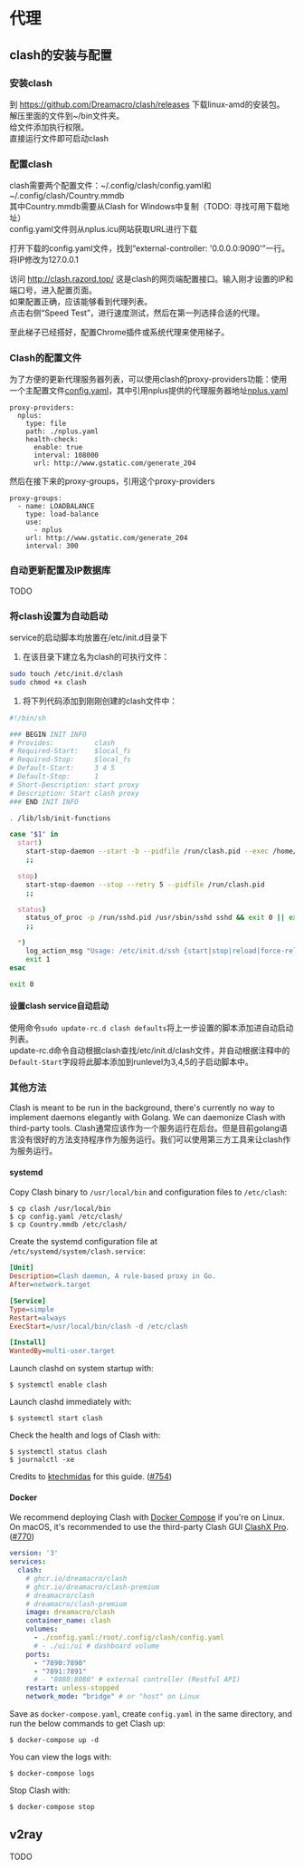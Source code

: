 代理
=======


clash的安装与配置
-------

### 安装clash
到 https://github.com/Dreamacro/clash/releases 下载linux-amd的安装包。  
解压里面的文件到~/bin文件夹。  
给文件添加执行权限。  
直接运行文件即可启动clash


### 配置clash
clash需要两个配置文件：~/.config/clash/config.yaml和~/.config/clash/Country.mmdb  
其中Country.mmdb需要从Clash for Windows中复制（TODO: 寻找可用下载地址）  
config.yaml文件则从nplus.icu网站获取URL进行下载  

打开下载的config.yaml文件，找到“external-controller: '0.0.0.0:9090'”一行。将IP修改为127.0.0.1

访问 http://clash.razord.top/ 这是clash的网页端配置接口。输入刚才设置的IP和端口号，进入配置页面。  
如果配置正确，应该能够看到代理列表。  
点击右侧“Speed Test”，进行速度测试，然后在第一列选择合适的代理。

至此梯子已经搭好，配置Chrome插件或系统代理来使用梯子。


### Clash的配置文件
为了方便的更新代理服务器列表，可以使用clash的proxy-providers功能：使用一个主配置文件[config.yaml](./config.yaml)，其中引用nplus提供的代理服务器地址[nplus.yaml](./nplus.yaml)  
```
proxy-providers:
  nplus:
    type: file
    path: ./nplus.yaml
    health-check:
      enable: true
      interval: 108000
      url: http://www.gstatic.com/generate_204
```

然后在接下来的proxy-groups，引用这个proxy-providers  
```
proxy-groups:
  - name: LOADBALANCE
    type: load-balance
    use:
      - nplus
    url: http://www.gstatic.com/generate_204
    interval: 300
```


### 自动更新配置及IP数据库
TODO


### 将clash设置为自动启动
service的启动脚本均放置在/etc/init.d目录下

1. 在该目录下建立名为clash的可执行文件：  
```sh
sudo touch /etc/init.d/clash
sudo chmod +x clash
```

1. 将下列代码添加到刚刚创建的clash文件中：  
```sh
#!/bin/sh

### BEGIN INIT INFO
# Provides:          clash
# Required-Start:    $local_fs
# Required-Stop:     $local_fs
# Default-Start:     3 4 5
# Default-Stop:      1
# Short-Description: start proxy
# Description: Start clash proxy
### END INIT INFO

. /lib/lsb/init-functions

case "$1" in
  start)
    start-stop-daemon --start -b --pidfile /run/clash.pid --exec /home/imafish/bin/clash-linux-amd64 -- -d /home/imafish/.config/clash
    ;;

  stop)
    start-stop-daemon --stop --retry 5 --pidfile /run/clash.pid
    ;;

  status)
    status_of_proc -p /run/sshd.pid /usr/sbin/sshd sshd && exit 0 || exit $?
    ;;

  *)
    log_action_msg "Usage: /etc/init.d/ssh {start|stop|reload|force-reload|restart|try-restart|status}" || true
    exit 1
esac

exit 0
```

#### 设置clash service自动启动
使用命令`sudo update-rc.d clash defaults`将上一步设置的脚本添加进自动启动列表。  
update-rc.d命令自动根据clash查找/etc/init.d/clash文件，并自动根据注释中的`Default-Start`字段将此脚本添加到runlevel为3,4,5的子启动脚本中。



### 其他方法 

Clash is meant to be run in the background, there's currently no way to implement daemons elegantly with Golang. We can daemonize Clash with third-party tools.
Clash通常应该作为一个服务运行在后台。但是目前golang语言没有很好的方法支持程序作为服务运行。我们可以使用第三方工具来让clash作为服务运行。

#### systemd
Copy Clash binary to `/usr/local/bin` and configuration files to `/etc/clash`:
```
$ cp clash /usr/local/bin
$ cp config.yaml /etc/clash/
$ cp Country.mmdb /etc/clash/
```

Create the systemd configuration file at `/etc/systemd/system/clash.service`:
```ini
[Unit]
Description=Clash daemon, A rule-based proxy in Go.
After=network.target

[Service]
Type=simple
Restart=always
ExecStart=/usr/local/bin/clash -d /etc/clash

[Install]
WantedBy=multi-user.target
```

Launch clashd on system startup with:
```
$ systemctl enable clash
```

Launch clashd immediately with:
```
$ systemctl start clash
```

Check the health and logs of Clash with:
```
$ systemctl status clash
$ journalctl -xe
```

Credits to [ktechmidas](https://github.com/ktechmidas) for this guide. ([#754](https://github.com/Dreamacro/clash/issues/754))

#### Docker
We recommend deploying Clash with [Docker Compose](https://docs.docker.com/compose/) if you're on Linux. On macOS, it's recommended to use the third-party Clash GUI [ClashX Pro](https://install.appcenter.ms/users/clashx/apps/clashx-pro/distribution_groups/public). ([#770](https://github.com/Dreamacro/clash/issues/770#issuecomment-650951876))

```yaml
version: '3'
services:
  clash:
    # ghcr.io/dreamacro/clash
    # ghcr.io/dreamacro/clash-premium
    # dreamacro/clash
    # dreamacro/clash-premium
    image: dreamacro/clash
    container_name: clash
    volumes:
      - ./config.yaml:/root/.config/clash/config.yaml
      # - ./ui:/ui # dashboard volume
    ports:
      - "7890:7890"
      - "7891:7891"
      # - "8080:8080" # external controller (Restful API)
    restart: unless-stopped
    network_mode: "bridge" # or "host" on Linux
```

Save as `docker-compose.yaml`, create `config.yaml` in the same directory, and run the below commands to get Clash up:

```
$ docker-compose up -d
```
 
You can view the logs with:

```
$ docker-compose logs
```

Stop Clash with:

```
$ docker-compose stop
```




v2ray
-------
TODO
